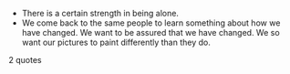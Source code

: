  - There is a certain strength in being alone.
 - We come back to the same people to learn something about how we have changed. We want to be assured that we have changed. We so want our pictures to paint differently than they do.

2 quotes